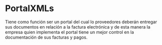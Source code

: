 # PortalXMLs
Tiene como función ser un portal del cual lo proveedores deberán entregar sus documentos en relación a la factura electrónica y de esta manera la empresa quien implementa el portal tiene un mejor control en la documentación de sus facturas y pagos. 

